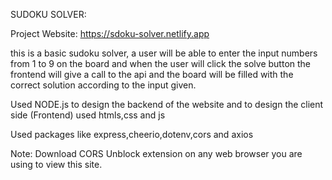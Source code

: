 SUDOKU SOLVER:

Project Website: https://sdoku-solver.netlify.app

this is a basic sudoku solver, a user will be able to enter the input 
numbers from 1 to 9 on the board and when the user will click the solve button
the frontend will give a call to the api and the board will be filled with the 
correct solution according to the input given.

Used NODE.js to design the backend of the website and 
to design the client side (Frontend) used htmls,css and js

Used packages like express,cheerio,dotenv,cors and axios

Note: Download CORS Unblock extension on any web browser you are using to view this site.
